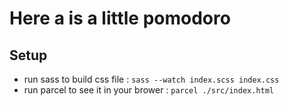 # Here a is a little pomodoro

## Setup

- run sass to build css file : `sass --watch index.scss index.css` <br>
- run parcel to see it in your brower : `parcel ./src/index.html`
